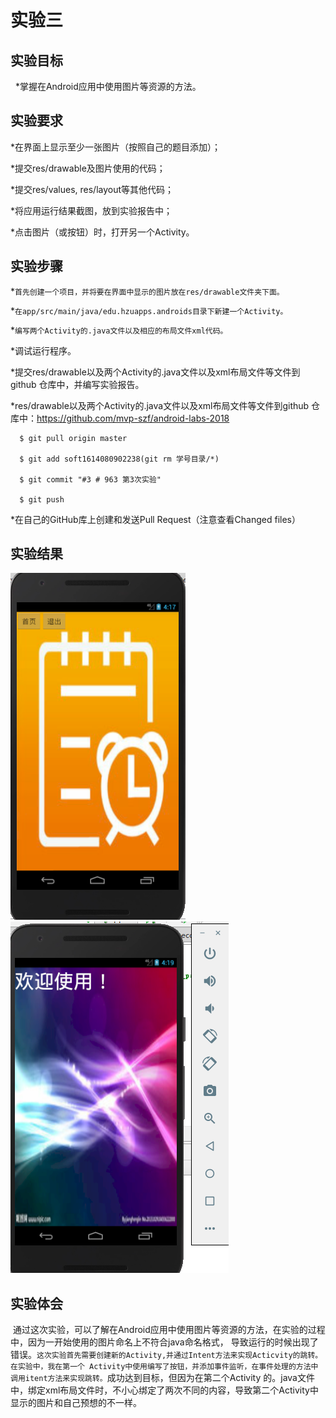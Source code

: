 # 实验三
## 实验目标
 
*掌握在Android应用中使用图片等资源的方法。

## 实验要求
*在界面上显示至少一张图片（按照自己的题目添加）；
  
*提交res/drawable及图片使用的代码；
  
*提交res/values, res/layout等其他代码；
  
*将应用运行结果截图，放到实验报告中；
  
*点击图片（或按钮）时，打开另一个Activity。
## 实验步骤
*`首先创建一个项目，并将要在界面中显示的图片放在res/drawable文件夹下面。`

*`在app/src/main/java/edu.hzuapps.androids目录下新建一个Activity。`

*`编写两个Activity的.java文件以及相应的布局文件xml代码。`

*调试运行程序。

*提交res/drawable以及两个Activity的.java文件以及xml布局文件等文件到github 仓库中，并编写实验报告。

*res/drawable以及两个Activity的.java文件以及xml布局文件等文件到github 仓库中：https://github.com/mvp-szf/android-labs-2018
  
      $ git pull origin master
      
      $ git add soft1614080902238(git rm 学号目录/*)
      
      $ git commit "#3 # 963 第3次实验"
      
      $ git push

*在自己的GitHub库上创建和发送Pull Request（注意查看Changed files）

## 实验结果
![](https://github.com/hzuapps/android-labs-2018/blob/master/soft1614080902238/Soft614080902238b/shiyan3jietu1.jpg?raw=true)
![](https://github.com/hzuapps/android-labs-2018/blob/master/soft1614080902238/Soft614080902238b/shiyan3jietu2.jpg?raw=true)      
## 实验体会
 通过这次实验，可以了解在Android应用中使用图片等资源的方法，在实验的过程中，因为一开始使用的图片命名上不符合java命名格式，
 导致运行的时候出现了错误。`这次实验首先需要创建新的Activity,并通过Intent方法来实现Acticvity的跳转。在实验中，我在第一个
 Activity中使用编写了按钮，并添加事件监听，在事件处理的方法中调用itent方法来实现跳转。`成功达到目标，但因为在第二个Activity
 的。java文件中，绑定xml布局文件时，不小心绑定了两次不同的内容，导致第二个Activity中显示的图片和自己预想的不一样。
